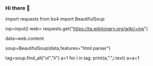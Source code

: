 ### Hi there 👋

import requests
from bs4 import BeautifulSoup

inp=input()
web= requests.get("https://ta.wiktionary.org/wiki/+inp")

data=web.content

soup=BeautifulSoup(data,features="html.parser")

tag=soup.find_all("ol","li")
a=1
for i in tag:
           print(a,".",i.text)
           a=a+1
